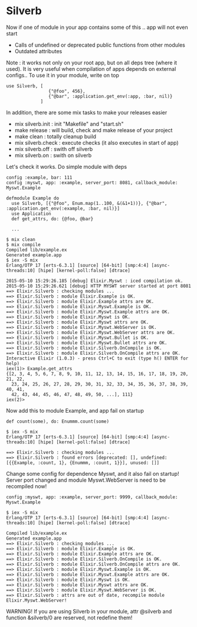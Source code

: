 Silverb
=======

Now if one of module in your app contains some of this .. app will not even start
- Calls of undefined or deprecated public functions from other modules
- Outdated attributes

Note : it works not only on your root app, but on all deps tree (where it used). It is very useful when compilation of apps depends on external configs..
To use it in your module, write on top

```
use Silverb, [
				{"@foo", 456},
				{"@bar", :application.get_env(:app, :bar, nil)}
			 ]
```

In addition, there are some mix tasks to make your releases easier

- mix silverb.init : init "Makefile" and "start.sh"
- make release : will build, check and make release of your project
- make clean : totally cleanup build
- mix silverb.check : execute checks (it also executes in start of app)
- mix silverb.off : swith off silverb
- mix silverb.on : swith on silverb

Let's check it works. Do simple module with deps

```
config :example, bar: 111
config :myswt, app: :example, server_port: 8081, callback_module: Myswt.Example
```
```
defmodule Example do
  use Silverb, [{"@foo", Enum.map(1..100, &(&1+1))}, {"@bar", :application.get_env(:example, :bar, nil)}]
  use Application
  def get_attrs, do: {@foo, @bar}

  ...

```
```
$ mix clean
$ mix compile
Compiled lib/example.ex
Generated example.app
$ iex -S mix
Erlang/OTP 17 [erts-6.3.1] [source] [64-bit] [smp:4:4] [async-threads:10] [hipe] [kernel-poll:false] [dtrace]

2015-05-10 15:29:26.185 [debug] Elixir.Myswt : iced compilation ok.
2015-05-10 15:29:26.621 [debug] HTTP MYSWT server started at port 8081
==> Elixir.Silverb : checking modules ...
==> Elixir.Silverb : module Elixir.Example is OK.
==> Elixir.Silverb : module Elixir.Example attrs are OK.
==> Elixir.Silverb : module Elixir.Myswt.Example is OK.
==> Elixir.Silverb : module Elixir.Myswt.Example attrs are OK.
==> Elixir.Silverb : module Elixir.Myswt is OK.
==> Elixir.Silverb : module Elixir.Myswt attrs are OK.
==> Elixir.Silverb : module Elixir.Myswt.WebServer is OK.
==> Elixir.Silverb : module Elixir.Myswt.WebServer attrs are OK.
==> Elixir.Silverb : module Elixir.Myswt.Bullet is OK.
==> Elixir.Silverb : module Elixir.Myswt.Bullet attrs are OK.
==> Elixir.Silverb : module Elixir.Silverb.OnCompile is OK.
==> Elixir.Silverb : module Elixir.Silverb.OnCompile attrs are OK.
Interactive Elixir (1.0.3) - press Ctrl+C to exit (type h() ENTER for help)
iex(1)> Example.get_attrs
{[2, 3, 4, 5, 6, 7, 8, 9, 10, 11, 12, 13, 14, 15, 16, 17, 18, 19, 20, 21, 22,
  23, 24, 25, 26, 27, 28, 29, 30, 31, 32, 33, 34, 35, 36, 37, 38, 39, 40, 41,
  42, 43, 44, 45, 46, 47, 48, 49, 50, ...], 111}
iex(2)>
```

Now add this to module Example, and app fail on startup

```
def count(some), do: Enummm.count(some)
```
```
$ iex -S mix
Erlang/OTP 17 [erts-6.3.1] [source] [64-bit] [smp:4:4] [async-threads:10] [hipe] [kernel-poll:false] [dtrace]

==> Elixir.Silverb : checking modules ...
==> Elixir.Silverb : found errors [deprecated: [], undefined: [{{Example, :count, 1}, {Enummm, :count, 1}}], unused: []]
```

Change some config for dependence Myswt, and it also fail on startup! Server port changed and module Myswt.WebServer is need to be recompiled now!
```
config :myswt, app: :example, server_port: 9999, callback_module: Myswt.Example
```
```
$ iex -S mix
Erlang/OTP 17 [erts-6.3.1] [source] [64-bit] [smp:4:4] [async-threads:10] [hipe] [kernel-poll:false] [dtrace]

Compiled lib/example.ex
Generated example.app
==> Elixir.Silverb : checking modules ...
==> Elixir.Silverb : module Elixir.Example is OK.
==> Elixir.Silverb : module Elixir.Example attrs are OK.
==> Elixir.Silverb : module Elixir.Silverb.OnCompile is OK.
==> Elixir.Silverb : module Elixir.Silverb.OnCompile attrs are OK.
==> Elixir.Silverb : module Elixir.Myswt.Example is OK.
==> Elixir.Silverb : module Elixir.Myswt.Example attrs are OK.
==> Elixir.Silverb : module Elixir.Myswt is OK.
==> Elixir.Silverb : module Elixir.Myswt attrs are OK.
==> Elixir.Silverb : module Elixir.Myswt.WebServer is OK.
==> Elixir.Silverb : attrs are out of date, recompile module Elixir.Myswt.WebServer!
```

WARNING! If you are using Silverb in your module, attr @silverb and function &silverb/0 are reserved, not redefine them!